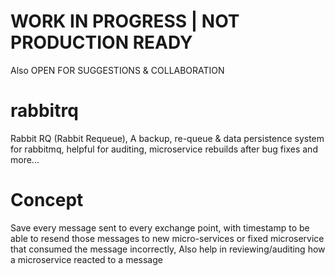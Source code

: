 # WORK IN PROGRESS | NOT PRODUCTION READY 
Also OPEN FOR SUGGESTIONS & COLLABORATION

# rabbitrq
Rabbit RQ (Rabbit Requeue), A backup, re-queue &amp; data persistence system for rabbitmq, helpful for auditing, microservice rebuilds after bug fixes and more...


# Concept
Save every message sent to every exchange point, with timestamp to be able to resend those messages to new micro-services or fixed microservice that consumed the message incorrectly,
Also help in reviewing/auditing how a microservice reacted to a message

